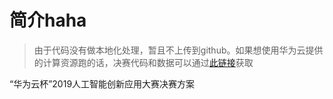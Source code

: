 # 简介haha

>  由于代码没有做本地化处理，暂且不上传到github。如果想使用华为云提供的计算资源跑的话，决赛代码和数据可以通过[此链接]()获取

“华为云杯”2019人工智能创新应用大赛决赛方案

